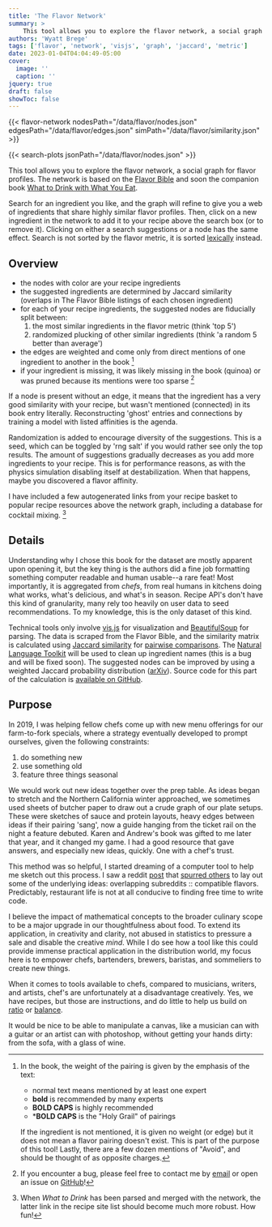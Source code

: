 ```yaml
---
title: 'The Flavor Network'
summary: >
    This tool allows you to explore the flavor network, a social graph for flavor profiles. The network is based on the [Flavor Bible](https://karenandandrew.com/books/the-flavor-bible/) and soon the companion book [What to Drink with What You Eat](https://karenandandrew.com/books/what-to-drink-with-what-you-eat/).
authors: 'Wyatt Brege'
tags: ['flavor', 'network', 'visjs', 'graph', 'jaccard', 'metric']
date: 2023-01-04T04:04:49-05:00
cover:
  image: '' 
  caption: '' 
jquery: true
draft: false
showToc: false
---
```


{{< flavor-network 
  nodesPath="/data/flavor/nodes.json" 
  edgesPath="/data/flavor/edges.json"
  simPath="/data/flavor/similarity.json" >}}

{{< search-plots jsonPath="/data/flavor/nodes.json" >}}

This tool allows you to explore the flavor network, a social graph for flavor profiles.
The network is based on the 
[Flavor Bible](https://karenandandrew.com/books/the-flavor-bible/) and soon the companion book 
[What to Drink with What You Eat](https://karenandandrew.com/books/what-to-drink-with-what-you-eat/).

Search for an ingredient you like, and the graph will refine to give you a web of ingredients that share highly similar flavor profiles. 
Then, click on a new ingredient in the network to add it to your recipe above the search box (or to remove it).
Clicking on either a search suggestions or a node has the same effect.
Search is not sorted by the flavor metric, it is sorted [lexically](https://fusejs.io/) instead.

## Overview

* the nodes with color are your recipe ingredients
* the suggested ingredients are determined by Jaccard similarity (overlaps in The Flavor Bible listings of each chosen ingredient)
* for each of your recipe ingredients, the suggested nodes are fiducially split between:
  1. the most similar ingredients in the flavor metric (think 'top 5')
  2. randomized plucking of other similar ingredients (think 'a random 5 better than average')
* the edges are weighted and come only from direct mentions of one ingredient to another in the book [^1]
* if your ingredient is missing, it was likely missing in the book (quinoa) or was pruned because its mentions were too sparse [^2]

If a node is present without an edge, it means that the ingredient has a very good similarity with your recipe, but wasn't mentioned (connected) in its book entry literally.
Reconstructing 'ghost' entries and connections by training a model with listed affinities is the agenda.

Randomization is added to encourage diversity of the suggestions.
This is a seed, which can be toggled by 'rng salt' if you would rather see only the top results. 
The amount of suggestions gradually decreases as you add more ingredients to your recipe.
This is for performance reasons, as with the physics simulation disabling itself at destabilization.
When that happens, maybe you discovered a flavor affinity.

I have included a few autogenerated links from your recipe basket to popular recipe resources above the network graph, including a database for cocktail mixing. [^3] 

## Details

Understanding why I chose this book for the dataset are mostly apparent upon opening it, but the key thing is the authors did a fine job formatting something computer readable and human usable--a rare feat!
Most importantly, it is aggregated from *chefs*, from real humans in kitchens doing what works, what's delicious, and what's in season.
Recipe API's don't have this kind of granularity, many rely too heavily on user data to seed recommendations.
To my knowledge, this is the only dataset of this kind.

Technical tools only involve [vis.js](https://visjs.org/) for visualization and [BeautifulSoup](https://www.crummy.com/software/BeautifulSoup/bs4/doc/) for parsing.
The data is scraped from the Flavor Bible, and the similarity matrix is calculated using [Jaccard similarity](https://en.wikipedia.org/wiki/Jaccard_index) for [pairwise comparisons](https://en.wikipedia.org/wiki/Pairwise_comparison).
The [Natural Language Toolkit](https://www.nltk.org/) will be used to clean up ingredient names (this is a bug and will be fixed soon). 
The suggested nodes can be improved by using a weighted Jaccard probability distribution ([arXiv](https://arxiv.org/abs/1809.04052)).
Source code for this part of the calculation is [available on GitHub](https://github.com/brege/flavor-project).

## Purpose

In 2019, I was helping fellow chefs come up with new menu offerings for our farm-to-fork specials, where a strategy eventually developed to prompt ourselves, given the following constraints:
1. do something new
2. use something old
3. feature three things seasonal

We would work out new ideas together over the prep table.
As ideas began to stretch and the Northern California winter approached, we sometimes used sheets of butcher paper to draw out a crude graph of our plate setups.
These were sketches of sauce and protein layouts, heavy edges between ideas if their pairing 'sang', now a guide hanging from the ticket rail on the night a feature debuted. Karen and Andrew's book was gifted to me later that year, and it changed my game.
I had a good resource that gave answers, and especially new ideas, quickly. One with a chef's trust.

This method was so helpful, I started dreaming of a computer tool to help me sketch out this process. I saw a reddit [post](https://www.reddit.com/r/datasets/comments/3bxlg7/i_have_every_publicly_available_reddit_comment/) that [spurred others](https://www.reddit.com/r/dataisbeautiful/comments/ae88pk/interactive_visualization_of_related_subreddits/) to lay out some of the underlying ideas: overlapping subreddits :: compatible flavors. Predictably, restaurant life is not at all conducive to finding free time to write code.

I believe the impact of mathematical concepts to the broader culinary scope to be a major upgrade in our thoughtfulness about food.
To extend its application, in creativity and clarity, not abused in statistics to pressure a sale and disable the creative *mind*.
While I do see how a tool like this could provide immense practical application in the distribution world, my focus here is to empower chefs, bartenders, brewers, baristas, and sommeliers to create new things.

When it comes to tools available to chefs, 
compared to musicians, writers, and artists,
chef's are unfortunately at a disadvantage creatively.
Yes, we have recipes, but those are instructions, and do little to help us build on [ratio](https://ruhlman.com/ruhlmans-books/) or [balance](https://www.saltfatacidheat.com/).

It would be nice to be able to manipulate a canvas, like a musician can with a guitar or an artist can with photoshop, without getting your hands dirty: from the sofa, with a glass of wine.

[^1]: In the book, the weight of the pairing is given by the emphasis of the text:
    * normal text means mentioned by at least one expert
    * **bold** is recommended by many experts
    * **BOLD CAPS** is highly recommended 
    * \***BOLD CAPS** is the "Holy Grail" of pairings

    If the ingredient is not mentioned, it is given no weight (or edge) but it does not mean a flavor pairing doesn't exist.
    This is part of the purpose of this tool! Lastly, there are a few dozen mentions of "Avoid", and should be thought of as opposite charges.

[^2]: If you encounter a bug, please feel free to contact me by [email](mailto:wyatt@brege.org)
or open an issue on
[GitHub](https://github.com/brege/flavor-project/issues)!

[^3]: When *What to Drink* has been parsed and merged with the network, the latter link in the recipe site list should become much more robust. How fun!
